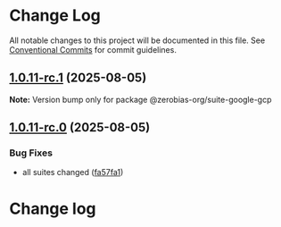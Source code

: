# Change Log

All notable changes to this project will be documented in this file.
See [Conventional Commits](https://conventionalcommits.org) for commit guidelines.

## [1.0.11-rc.1](https://github.com/zerobias-org/suite/compare/@zerobias-org/suite-google-gcp@1.0.11-rc.0...@zerobias-org/suite-google-gcp@1.0.11-rc.1) (2025-08-05)

**Note:** Version bump only for package @zerobias-org/suite-google-gcp





## [1.0.11-rc.0](https://github.com/zerobias-org/suite/compare/@zerobias-org/suite-google-gcp@1.0.10...@zerobias-org/suite-google-gcp@1.0.11-rc.0) (2025-08-05)


### Bug Fixes

* all suites changed ([fa57fa1](https://github.com/zerobias-org/suite/commit/fa57fa1af7628003297df46b2d7740fe95bd2666))





# Change log
